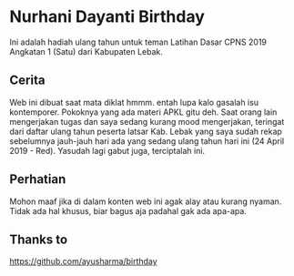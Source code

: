 # Nurhani Dayanti Birthday

Ini adalah hadiah ulang tahun untuk teman Latihan Dasar CPNS 2019 Angkatan 1 (Satu) dari Kabupaten Lebak.

## Cerita

Web ini dibuat saat mata diklat hmmm. entah lupa kalo gasalah isu kontemporer. Pokoknya yang ada materi APKL gitu deh. Saat orang lain mengerjakan tugas dan saya sedang kurang mood mengerjakan, teringat dari daftar ulang tahun peserta latsar Kab. Lebak yang saya sudah rekap sebelumnya jauh-jauh hari ada yang sedang ulang tahun hari ini (24 April 2019 - Red). Yasudah lagi gabut juga, terciptalah ini.

## Perhatian

Mohon maaf jika di dalam konten web ini agak alay atau kurang nyaman. Tidak ada hal khusus, biar bagus aja padahal gak ada apa-apa.

## Thanks to

https://github.com/ayusharma/birthday
